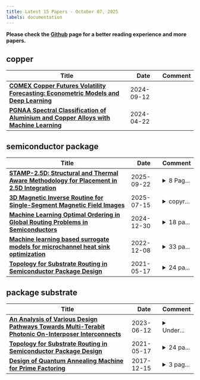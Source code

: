 ```yaml
---
title: Latest 15 Papers - October 07, 2025
labels: documentation
---
```

**Please check the [Github](https://github.com/zezhishao/MTS_Daily_ArXiv) page for a better reading experience and more papers.**

## copper
| **Title** | **Date** | **Comment** |
| --- | --- | --- |
| **[COMEX Copper Futures Volatility Forecasting: Econometric Models and Deep Learning](http://arxiv.org/abs/2409.08356v1)** | 2024-09-12 |  |
| **[PGNAA Spectral Classification of Aluminium and Copper Alloys with Machine Learning](http://arxiv.org/abs/2404.14107v1)** | 2024-04-22 |  |

## semiconductor package
| **Title** | **Date** | **Comment** |
| --- | --- | --- |
| **[STAMP-2.5D: Structural and Thermal Aware Methodology for Placement in 2.5D Integration](http://arxiv.org/abs/2504.21140v2)** | 2025-09-22 | <details><summary>8 Pag...</summary><p>8 Page, 10 Figures, To be presented at ICCD 2025</p></details> |
| **[3D Magnetic Inverse Routine for Single-Segment Magnetic Field Images](http://arxiv.org/abs/2507.11293v1)** | 2025-07-15 | <details><summary>copyr...</summary><p>copyright 2025 IEEE. Personal use of this material is permitted. Permission from IEEE must be obtained for all other uses, in any current or future media, including reprinting/republishing this material for advertising or promotional purposes, creating new collective works, for resale or redistribution to servers or lists, or reuse of any copyrighted component of this work in other works</p></details> |
| **[Machine Learning Optimal Ordering in Global Routing Problems in Semiconductors](http://arxiv.org/abs/2412.21035v1)** | 2024-12-30 | <details><summary>18 pa...</summary><p>18 pages, 13 figures, 6 tables; published in Scientific Reports</p></details> |
| **[Machine learning based surrogate models for microchannel heat sink optimization](http://arxiv.org/abs/2208.09683v2)** | 2022-12-08 | <details><summary>33 pa...</summary><p>33 pages, brief appendix</p></details> |
| **[Topology for Substrate Routing in Semiconductor Package Design](http://arxiv.org/abs/2105.07892v1)** | 2021-05-17 | <details><summary>24 pa...</summary><p>24 pages, 22 figures, 3 tables</p></details> |

## package substrate
| **Title** | **Date** | **Comment** |
| --- | --- | --- |
| **[An Analysis of Various Design Pathways Towards Multi-Terabit Photonic On-Interposer Interconnects](http://arxiv.org/abs/2306.07241v1)** | 2023-06-12 | <details><summary>Under...</summary><p>Under review (ACM JETC)</p></details> |
| **[Topology for Substrate Routing in Semiconductor Package Design](http://arxiv.org/abs/2105.07892v1)** | 2021-05-17 | <details><summary>24 pa...</summary><p>24 pages, 22 figures, 3 tables</p></details> |
| **[Design of Quantum Annealing Machine for Prime Factoring](http://arxiv.org/abs/1712.05561v1)** | 2017-12-15 | <details><summary>3 pag...</summary><p>3 pages, 6 figures, to appear in IEEE Xplore Conference Proceedings of the 16th International Superconductive Electronics Conference (ISEC 2017)</p></details> |

